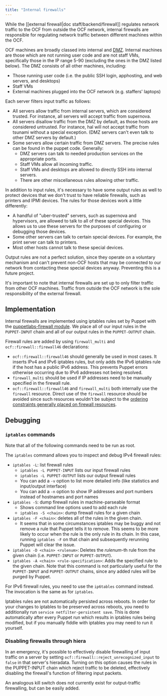 ```yaml
---
title: "Internal firewalls"
---
```


While the [[external firewall|doc staff/backend/firewall]] regulates network
traffic to the OCF from outside the OCF network, internal firewalls are
responsible for regulating network traffic between different machines within the
OCF.

OCF machines are broadly classed into internal and [DMZ][dmz]. Internal machines
are those which are not running user code and are not staff VMs, specifically
those in the IP range 5-90 (excluding the ones in the DMZ listed below). The DMZ
consists of all other machines, including:

 * Those running user code (i.e. the public SSH login, apphosting, and web
   servers, and desktops)
 * Staff VMs
 * External machines plugged into the OCF network (e.g. staffers' laptops)

Each server filters input traffic as follows:

 * All servers allow traffic from internal servers, which are considered
   trusted. For instance, all servers will accept traffic from supernova.
 * All servers disallow traffic from the DMZ by default, as those hosts are
   considered untrusted. For instance, hal will not accept traffic from tsunami
   without a special exception. (DMZ servers can't even talk to other DMZ
   servers by default.)
 * Some servers allow certain traffic from DMZ servers. The precise rules can be
   found in the puppet code. Generally:
    * DMZ servers can talk to needed production services on the appropriate
      ports.
    * Staff VMs allow all incoming traffic.
    * Staff VMs and desktops are allowed to directly SSH into internal servers.
    * There are other miscellaneous rules allowing other traffic.

In addition to input rules, it's necessary to have some output rules as well to
protect devices that we don't trust to have reliable firewalls, such as printers
and IPMI devices. The rules for those devices work a little differently:

 * A handful of "uber-trusted" servers, such as supernova and hypervisors, are
   allowed to talk to all of these special devices. This allows us to use these
   servers for the purposes of configuring or debugging those devices.
 * Some other servers can talk to certain special devices. For example, the
   print server can talk to printers.
 * Most other hosts cannot talk to these special devices.

Output rules are not a perfect solution, since they operate on a voluntary
mechanism and can't prevent non-OCF hosts that may be connected to our network
from contacting these special devices anyway. Preventing this is a future
project.

It's important to note that internal firewalls are set up to only filter traffic
from other OCF machines. Traffic from outside the OCF network is the sole
responsibility of the external firewall.

[dmz]: https://en.wikipedia.org/wiki/DMZ_(computing)


## Implementation

Internal firewalls are implemented using iptables rules set by Puppet with the
[puppetlabs-firewall module][puppetlabs-firewall]. We place all of our input
rules in the `PUPPET-INPUT` chain and all of our output rules in the
`PUPPET-OUTPUT` chain.

Firewall rules are added by using `firewall_multi` and
`ocf::firewall::firewall46` declarations:
 * `ocf::firewall::firewall46` should generally be used in most cases. It
   inserts IPv4 and IPv6 iptables rules, but only adds the IPv6 iptables rule if
   the host has a public IPv6 address. This prevents Puppet errors otherwise
   occurring due to IPv6 addresses not being resolved.
 * `firewall_multi` should be used if IP addresses need to be manually specified
   in the firewall rule.
 * `ocf::firewall::firewall46` and `firewall_multi` both internally use the
   `firewall` resource. Direct use of the `firewall` resource should be avoided
   since such resources wouldn't be subject to the [ordering constraints
   generally placed on firewall resources][ordering].

[ordering]: https://github.com/ocf/puppet/blob/f3fdd5912a5dc5eafd9995412a9c5e85874dee31/manifests/site.pp#L50-L58
[puppetlabs-firewall]: https://forge.puppet.com/puppetlabs/firewall


## Debugging

### `iptables` commands

Note that all of the following commands need to be run as root.

The `iptables` command allows you to inspect and debug IPv4 firewall rules:

 * `iptables -L`: list firewall rules
    * `iptables -L PUPPET-INPUT` lists our input firewall rules
    * `iptables -L PUPPET-OUTPUT` lists our output firewall rules
    * You can add a `-v` option to list more detailed info (like statistics and
      input/output interface)
    * You can add a `-n` option to show IP addresses and port numbers instead of
      hostnames and port names
 * `iptables -S`: dump firewall rules in machine-parseable format
    * Shows command line options used to add each rule
    * `iptables -S <chain>`: dump firewall rules for a given chain
 * `iptables -F <chain>`: deletes all of the rules in the given chain.
    * It seems that in some circumstances iptables may be buggy and not remove a
      rule that Puppet tells it to remove. This seems to be more likely to occur
      when the rule is the only rule in its chain. In this case, running
      `iptables -F` on that chain and subsequently rerunning Puppet will clear
      the issue.
 * `iptables -D <chain> <rulenum>`: Deletes the _rulenum_-th rule from the given
   chain (i.e. `PUPPET-INPUT` or `PUPPET-OUTPUT`).
 * `iptables -A <chain> <rule-specification>`: Adds the specified rule to the
   given chain. Note that this command is not particularly useful for the
   `PUPPET-INPUT` and `PUPPET-OUTPUT` chains, since any added rules will be
   purged by Puppet.

For IPv6 firewall rules, you need to use the `ip6tables` command instead. The
invocation is the same as for `iptables`.

Iptables rules are not automatically persisted across reboots. In order for your
changes to iptables to be preserved across reboots, you need to additionally
run `service netfilter-persistent save`. This is done automatically after
every Puppet run which results in iptables rules being modified, but if you
manually fiddle with iptables you may need to run it yourself.

### Disabling firewalls through hiera

In an emergency, it's possible to effectively disable firewalling of input
traffic on a server by setting `ocf::firewall::reject_unrecognized_input` to
`false` in that server's hieradata. Turning on this option causes the rules in
the PUPPET-INPUT chain which reject traffic to be deleted, effectively disabling
the firewall's function of filtering input packets.

An analogous kill switch does not currently exist for output-traffic
firewalling, but can be easily added.
